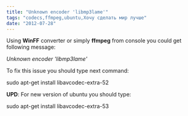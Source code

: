 ```yaml
---
title: "Unknown encoder 'libmp3lame'"
tags: "codecs,ffmpeg,ubuntu,Хочу сделать мир лучше"
date: "2012-07-28"
---
```


Using **WinFF** converter or simply **ffmpeg** from console you could get following message:

_Unknown encoder 'libmp3lame'_

To fix this issue you should type next command:

sudo apt-get install libavcodec-extra-52

**UPD**: For new version of ubuntu you should type:

sudo apt-get install libavcodec-extra-53
